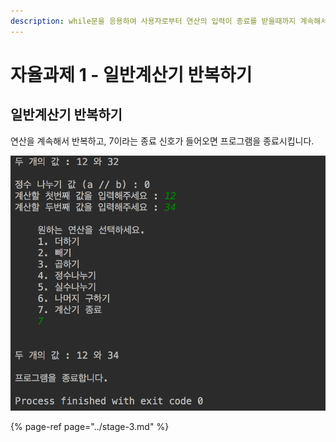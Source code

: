 ```yaml
---
description: while문을 응용하여 사용자로부터 연산의 입력이 종료를 받을때까지 계속해서 프로그램이 실행되도록 만듭니다.
---
```


# 자율과제 1 - 일반계산기 반복하기

## 일반계산기 반복하기

연산을 계속해서 반복하고, 7이라는 종료 신호가 들어오면 프로그램을 종료시킵니다.

![&#xC885;&#xB8CC;&#xB418;&#xB294; &#xBAA8;&#xC2B5;&#xC758; &#xACC4;&#xC0B0;&#xAE30;](../../.gitbook/assets/image%20%2815%29.png)

{% page-ref page="../stage-3.md" %}

